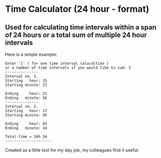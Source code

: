 # Time Calculator (24 hour - format)

## Used for calculating time intervals within a span of 24 hours or a total sum of multiple 24 hour intervals

Here is a simple example:

```text
Enter '1' ( for one time interval calucaltion )
or a number of time intervals if you would like to sum: 2
---------------
Interval no. 1.
Starting   hour: 15
Starting minute: 23

Ending     hour: 21
Ending   minute: 56
---------------
Interval no. 2.
Starting   hour: 17
Starting minute: 45

Ending     hour: 03
Ending   minute: 14

Total time = 16h 2m
---------------------
```

Created as a little tool for my day job, my colleagues find it useful.
